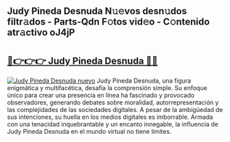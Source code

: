 ## Judy Pineda Desnuda N𝚞𝚎vos desn𝚞dos filtr𝚊dos - Parts-Qdn F𝚘tos vid𝚎o - C𝚘ntenido atr𝚊ctivo oJ4jP

# <h2><a href="http://mb2kspj.tromn.icu/?c=Judy+Pineda+Desnuda">🔗👉👉👉 Judy Pineda Desnuda 🔗🔗</a></h2>

[![Judy Pineda Desnuda nuevo](https://i.imgur.com/pEAQMta.gif)](http://mb2kspj.tromn.icu/?c=Judy+Pineda+Desnuda)
Judy Pineda Desnuda, una figura enigmática y multifacética, desafía la comprensión simple. Su enfoque único para crear una presencia en línea ha fascinado y provocado observadores, generando debates sobre moralidad, autorrepresentación y las complejidades de las sociedades digitales. A pesar de la ambigüedad de sus intenciones, su huella en los medios digitales es imborrable. Armada con una tenacidad inquebrantable y un encanto innegable, la influencia de Judy Pineda Desnuda en el mundo virtual no tiene límites.
